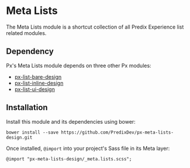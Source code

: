 # Meta Lists

The Meta Lists module is a shortcut collection of all Predix Experience list related modules.

## Dependency

Px's Meta Lists module depends on three other Px modules:

* [px-list-bare-design](https://github.com/PredixDev/px-list-bare-design)
* [px-list-inline-design](https://github.com/PredixDev/px-list-inline-design)
* [px-list-ui-design](https://github.com/PredixDev/px-list-ui-design)

## Installation

Install this module and its dependencies using bower:

    bower install --save https://github.com/PredixDev/px-meta-lists-design.git

Once installed, `@import` into your project's Sass file in its Meta layer:

    @import "px-meta-lists-design/_meta.lists.scss";

